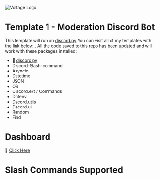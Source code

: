 ![Voltage Logo]([https://github-images.dang116.repl.co/voltage_Bot_23.png](https://i.postimg.cc/9MxH3xGP/Discord-Template1-Mod-bot.png))

# Template 1 - Moderation Discord Bot
This template will run on [discord.py](https://discordpy.readthedocs.io/en/stable/)
You can visit all of my templates with the link below...
All the code saved to this repo has been updated and will work with these packages installed:




- 🔗 [discord.py](https://discordpy.readthedocs.io/en/stable/)
- Discord-Slash-command
- Asyncio
- Datetime
- JSON
- OS
- Discord.ext / Commands
- Dotenv
- Dscord.utils
- Dscord.ui
- Random
- Find

# Dashboard
🔗 [Click Here](https://templates.dan-gleeson.co.uk)

#  Slash Commands Supported 
